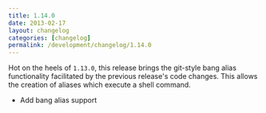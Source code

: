 ```yaml
---
title: 1.14.0
date: 2013-02-17
layout: changelog
categories: [changelog]
permalink: /development/changelog/1.14.0
---
```


Hot on the heels of `1.13.0`, this release brings the git-style bang alias
functionality facilitated by the previous release's code changes. This allows
the creation of aliases which execute a shell command.

* Add bang alias support